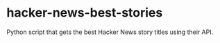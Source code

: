 # hacker-news-best-stories
Python script that gets the best Hacker News story titles using their API.
